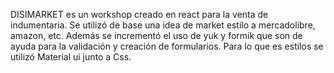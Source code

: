 DISIMARKET es un workshop creado en react para la venta de indumentaria. 
Se utilizó de base una idea de market estilo a mercadolibre, amazon, etc.
Además se incrementó el uso de yuk y formik que son de ayuda para la validación y creación de formularios. Para lo que es estilos se utilizó Material ui junto a Css.

